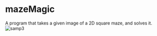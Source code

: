 # mazeMagic
A program that takes a given image of a 2D square maze, and solves it. 
![samp3](https://cloud.githubusercontent.com/assets/7353547/21388963/fc5d5da4-c776-11e6-8433-85a525c9ea2a.png)

